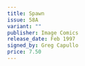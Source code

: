 ```yaml
---
title: Spawn
issue: 58A
variant: ""
publisher: Image Comics
release_date: Feb 1997
signed_by: Greg Capullo
price: 7.50
---
```

